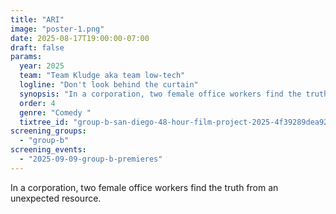 ```yaml
---
title: "ARI"
image: "poster-1.png"
date: 2025-08-17T19:00:00-07:00
draft: false
params:
  year: 2025
  team: "Team Kludge aka team low-tech"
  logline: "Don't look behind the curtain"
  synopsis: "In a corporation, two female office workers find the truth from an unexpected resource."
  order: 4
  genre: "Comedy "
  tixtree_id: "group-b-san-diego-48-hour-film-project-2025-4f39289dea92"
screening_groups:
  - "group-b"
screening_events:
  - "2025-09-09-group-b-premieres"
---
```


In a corporation, two female office workers find the truth from an unexpected resource.
